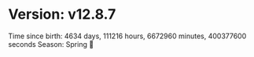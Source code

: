 # Version: v12.8.7
Time since birth: 4634 days, 111216 hours, 6672960 minutes, 400377600 seconds
Season: Spring 🌸
